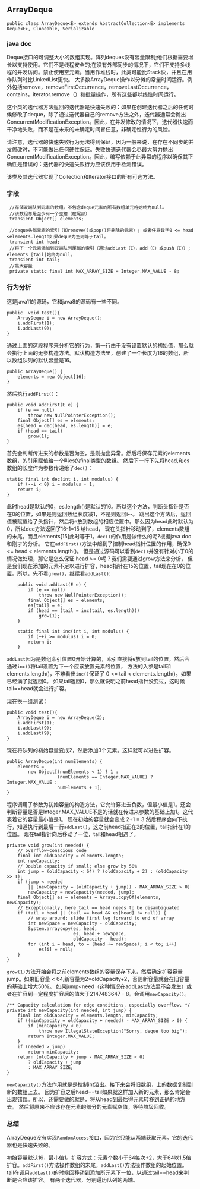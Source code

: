 ## ArrayDeque ##

    public class ArrayDeque<E> extends AbstractCollection<E> implements Deque<E>, Cloneable, Serializable

### java doc ###

Deque接口的可调整大小的数组实现。阵列deques没有容量限制;他们根据需要增长以支持使用。它们不是线程安全的;在没有外部同步的情况下，它们不支持多线程的并发访问。禁止使用空元素。当用作堆栈时，此类可能比Stack快，并且在用作队列时比LinkedList更快。
大多数ArrayDeque操作以分摊的常量时间运行。例外包括remove，removeFirstOccurrence，removeLastOccurrence，contains，iterator.remove（）和批量操作，所有这些都以线性时间运行。

这个类的迭代器方法返回的迭代器是快速失败的：如果在创建迭代器之后的任何时候修改了deque，除了通过迭代器自己的remove方法之外，迭代器通常会抛出ConcurrentModificationException。因此，在并发修改的情况下，迭代器快速而干净地失败，而不是在未来的未确定时间冒任意，非确定性行为的风险。

请注意，迭代器的快速失败行为无法得到保证，因为一般来说，在存在不同步的并发修改时，不可能做出任何硬性保证。失败快速迭代器会尽最大努力抛出ConcurrentModificationException。因此，编写依赖于此异常的程序以确保其正确性是错误的：迭代器的快速失败行为应该仅用于检测错误。

该类及其迭代器实现了Collection和Iterator接口的所有可选方法。


### 字段 ###
     //存储双端队列元素的数组。不包含deque元素的所有数组单元格始终为null。
     //该数组总是至少有一个空槽（在尾部）
     transient Object[] elements;

     //deque头部元素的索引（即remove()或pop()将删除的元素）; 或者任意数字0 <= head <elements.length如果deque为空则等于tail。
     transient int head;
     //将下一个元素添加到双端队列尾部的索引（通过addLast（E），add（E）或push（E））; elements [tail]始终为null。
     transient int tail;
     //最大容量
     private static final int MAX_ARRAY_SIZE = Integer.MAX_VALUE - 8;

### 行为分析 ###
这是java11的源码，它和java8的源码有一些不同。


    public  void test(){
        ArrayDeque i = new ArrayDeque();
        i.addFirst(1);
        i.addLast(9);
    }

通过上面的这段程序来分析它的行为，第一行由于没有设置默认的初始值，那么就会执行上面的无参构造方法。默认构造方法里，创建了一个长度为16的数组，所以数组队列的默认容量是16。

    public ArrayDeque() {
        elements = new Object[16];
    }

然后执行`addFirst()`：

    public void addFirst(E e) {
        if (e == null)
            throw new NullPointerException();
        final Object[] es = elements;
        es[head = dec(head, es.length)] = e;
        if (head == tail)
            grow(1);
    }

首先会判断传进来的参数是否为空，是则抛出异常。然后将保存元素的elements数组，的引用赋值给一个叫es的final类型的数组。
然后下一行下先将head,和es数组的长度作为参数传递给了`dec()`：

    static final int dec(int i, int modulus) {
        if (--i < 0) i = modulus - 1;
        return i;
    }

此时head是默认的0，es.length()是默认的16。所以这个方法，判断头指针是否在0的位置，如果是则返回数组长度减1，不是则返回i--。
跳出这个方法后，返回值被赋值给了头指针，然后将e放到数组的相应位置中。那么因为head此时默认为0，所以dec方法返回了16-1=15 给head，
现在头指针移动到了，elements数组的末尾。而且elements[15]此时等于1。`dec()`的作用是做什么的呢?根据java doc和刚才的分析。
它在`addFirst()`方法中起到了控制head指针位置的作用，确保0 <= head < elements.length()。
但是通过源码可以看到`dec()`并没有针对小于0的情况做处理，那它是怎么保证 head >= 0呢？我们需要通过grow方法来分析，
但是我们现在添加的元素不足以进行扩容，head指针在15的位置，tail现在在0的位置。所以，先不看`grow()`，继续看`addLast()`:

        public void addLast(E e) {
            if (e == null)
                throw new NullPointerException();
            final Object[] es = elements;
            es[tail] = e;
            if (head == (tail = inc(tail, es.length)))
                grow(1);
        }

        static final int inc(int i, int modulus) {
            if (++i >= modulus) i = 0;
            return i;
        }

`addLast`因为是数组索引位置0开始计算的，索引直接将e放到tail的位置，然后会通过`inc()`将tail设置为下一个应该放置元素的位置，
方法的入参是tail和elements.length()，不难看出`inc()`保证了 0 <= tail < elements.length()。如果已经满了就返回0。
如果tail返回0，那么就说明之前head指针没变过，这时候tail==head就会进行扩容。

现在换一组测试：

    public void test(){
        ArrayDeque i = new ArrayDeque(2);
        i.addFirst(1);
        i.addLast(9);
        i.addLast(9);
    }

现在将队列的初始容量变成2，然后添加3个元素。这样就可以进性扩容。

    public ArrayDeque(int numElements) {
        elements =
            new Object[(numElements < 1) ? 1 :
                       (numElements == Integer.MAX_VALUE) ? Integer.MAX_VALUE :
                       numElements + 1];
    }


程序调用了参数为初始容量的构造方法，它允许穿进去负数，但最小值是1。还会判断容量是否是Integer.MAX_VALUE不是的话就在传进来参数的基础上加1。这代表着它的容量最小值是1。
现在初始的容量就会变成 2+1 = 3 然后程序会向下执行，知道执行到最后一行`addLast()`，这之前head指正在2的位置，tail指针在1的位置。
现在tail指针向后移动了一位，tail和head相遇了。

    private void grow(int needed) {
        // overflow-conscious code
        final int oldCapacity = elements.length;
        int newCapacity;
        // Double capacity if small; else grow by 50%
        int jump = (oldCapacity < 64) ? (oldCapacity + 2) : (oldCapacity >> 1);
        if (jump < needed
            || (newCapacity = (oldCapacity + jump)) - MAX_ARRAY_SIZE > 0)
            newCapacity = newCapacity(needed, jump);
        final Object[] es = elements = Arrays.copyOf(elements, newCapacity);
        // Exceptionally, here tail == head needs to be disambiguated
        if (tail < head || (tail == head && es[head] != null)) {
            // wrap around; slide first leg forward to end of array
            int newSpace = newCapacity - oldCapacity;
            System.arraycopy(es, head,
                             es, head + newSpace,
                             oldCapacity - head);
            for (int i = head, to = (head += newSpace); i < to; i++)
                es[i] = null;
        }
    }

`grow(1)`方法开始会将之前elements数组的容量保存下来，然后确定扩容容量jump。如果旧容量 < 64,新容量为2*oldCapacity+2，否则新容量就会在旧容量的基础上增大50%。
如果jump<need（这种情况在addLast方法里不会发生）或者在扩容到一定程度扩容后的值大于2147483647 - 8。会调用`newCapacity()`。

    /** Capacity calculation for edge conditions, especially overflow. */
    private int newCapacity(int needed, int jump) {
        final int oldCapacity = elements.length, minCapacity;
        if ((minCapacity = oldCapacity + needed) - MAX_ARRAY_SIZE > 0) {
            if (minCapacity < 0)
                throw new IllegalStateException("Sorry, deque too big");
            return Integer.MAX_VALUE;
        }
        if (needed > jump)
            return minCapacity;
        return (oldCapacity + jump - MAX_ARRAY_SIZE < 0)
            ? oldCapacity + jump
            : MAX_ARRAY_SIZE;
    }

`newCapacity()`方法作用就是是控制int溢出。接下来会将旧数组，上的数据复制到新的数组上去。
因为扩容之后head==tail如果就这样加入新的元素，那么肯定会出现错误。所以，还需要做的就是，将从head到最后得元素转移到正确的地方去。
然后将原来不应该存在元素的部分的元素赋空值，等待垃圾回收。


### 总结 ###

ArrayDeque没有实现`RandomAccess`接口，因为它只能从两端获取元素。它的迭代器也是快速失败的。

初始容量默认16，最小值1。扩容方式：元素个数小于64每次+2，大于64以1.5倍扩容。`addFirst()`方法操作数组的末尾，`addLast()`方法操作数组的起始位置。
tail在调用`addLast()`的时候回移动到添加所元素下一位，以通过tail==head来判断是否应该扩容。
有两个迭代器，分别遍历队列的两端。










